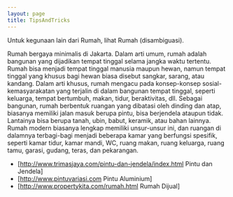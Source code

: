 ```yaml
---
layout: page
title: TipsAndTricks
---
```


Untuk kegunaan lain dari Rumah, lihat Rumah (disambiguasi).

Rumah bergaya minimalis di Jakarta.
Dalam arti umum, rumah adalah bangunan yang dijadikan tempat tinggal selama jangka waktu tertentu. Rumah bisa menjadi tempat tinggal manusia maupun hewan, namun tempat tinggal yang khusus bagi hewan biasa disebut sangkar, sarang, atau kandang. Dalam arti khusus, rumah mengacu pada konsep-konsep sosial-kemasyarakatan yang terjalin di dalam bangunan tempat tinggal, seperti keluarga, tempat bertumbuh, makan, tidur, beraktivitas, dll.
Sebagai bangunan, rumah berbentuk ruangan yang dibatasi oleh dinding dan atap, biasanya memiliki jalan masuk berupa pintu, bisa berjendela ataupun tidak. Lantainya bisa berupa tanah, ubin, babut, keramik, atau bahan lainnya. Rumah modern biasanya lengkap memiliki unsur-unsur ini, dan ruangan di dalamnya terbagi-bagi menjadi beberapa kamar yang berfungsi spesifik, seperti kamar tidur, kamar mandi, WC, ruang makan, ruang keluarga, ruang tamu, garasi, gudang, teras, dan pekarangan.

* [http://www.trimasjaya.com/pintu-dan-jendela/index.html Pintu dan Jendela]
* [http://www.pintuvariasi.com Pintu Aluminium]
* [http://www.propertykita.com/rumah.html Rumah Dijual]
